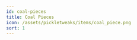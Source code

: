 ```yaml
---
id: coal-pieces
title: Coal Pieces
icon: /assets/pickletweaks/items/coal_piece.png
sort: 1
---
```


